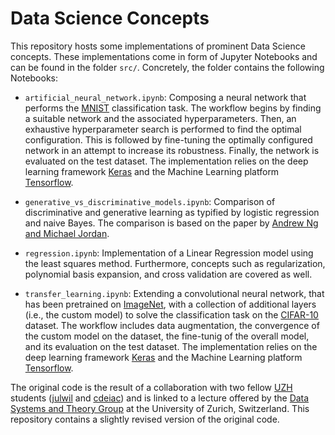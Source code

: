 # Data Science Concepts

This repository hosts some implementations of prominent Data Science concepts. These implementations come in form of Jupyter Notebooks and can be found in the folder `src/`. Concretely, the folder contains the following Notebooks:

- `artificial_neural_network.ipynb`: Composing a neural network that performs the [MNIST](http://yann.lecun.com/exdb/mnist/) classification task. The workflow begins by finding a suitable network and the associated hyperparameters. Then, an exhaustive hyperparameter search is performed to find the optimal configuration. This is followed by fine-tuning the optimally configured network in an attempt to increase its robustness. Finally, the network is evaluated on the test dataset. The implementation relies on the deep learning framework [Keras](https://keras.io/) and the Machine Learning platform [Tensorflow](https://www.tensorflow.org/).

- `generative_vs_discriminative_models.ipynb`: Comparison of discriminative and generative learning as typified by logistic regression and naive Bayes. The comparison is based on the paper by [Andrew Ng and Michael Jordan](https://dl.acm.org/doi/10.5555/2980539.2980648).

- `regression.ipynb`: Implementation of a Linear Regression model using the least squares method. Furthermore, concepts such as regularization, polynomial basis expansion, and cross validation are covered as well.

- `transfer_learning.ipynb`: Extending a convolutional neural network, that has been pretrained on [ImageNet](https://image-net.org/index), with a collection of additional layers (i.e., the custom model) to solve the classification task on the [CIFAR-10](https://www.cs.toronto.edu/~kriz/cifar.html) dataset. The workflow includes data augmentation, the convergence of the custom model on the dataset, the fine-tunig of the overall model, and its evaluation on the test dataset. The implementation relies on the deep learning framework [Keras](https://keras.io/) and the Machine Learning platform [Tensorflow](https://www.tensorflow.org/).

The original code is the result of a collaboration with two fellow [UZH](https://www.uzh.ch/en.html) students ([julwil](https://github.com/julwil) and [cdeiac](https://github.com/cdeiac)) and is linked to a lecture offered by the [Data Systems and Theory Group](https://www.ifi.uzh.ch/en/dast.html) at the University of Zurich, Switzerland. This repository contains a slightly revised version of the original code.
